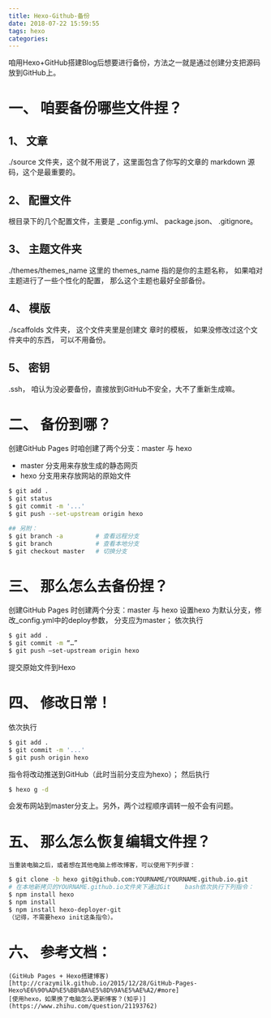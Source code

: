 ```yaml
---
title: Hexo-Github-备份
date: 2018-07-22 15:59:55
tags: hexo
categories: 
---
```



咱用Hexo+GitHub搭建Blog后想要进行备份，方法之一就是通过创建分支把源码放到GitHub上。

# 一、 咱要备份哪些文件捏？

## 1、 文章

./source 文件夹，这个就不用说了，这里面包含了你写的文章的 markdown 源码，这个是最重要的。
	
## 2、 配置文件

根目录下的几个配置文件，主要是 _config.yml、 package.json、 .gitignore。
<!-- more -->
	
## 3、 主题文件夹

./themes/themes_name 这里的 themes_name 指的是你的主题名称， 如果咱对主题进行了一些个性化的配置， 那么这个主题也最好全部备份。
	
## 4、 模版

./scaffolds 文件夹， 这个文件夹里是创建文	章时的模板， 如果没修改过这个文件夹中的东西， 可以不用备份。
	
## 5、 密钥

.ssh， 咱认为没必要备份，直接放到GitHub不安全，大不了重新生成嘛。

# 二、 备份到哪？

创建GitHub Pages 时咱创建了两个分支：master 与 hexo
- master 分支用来存放生成的静态网页
- hexo 分支用来存放网站的原始文件
		
```bash
$ git add .
$ git status
$ git commit -m '...'
$ git push --set-upstream origin hexo
```
	
```bash
## 另附：
$ git branch -a 		# 查看远程分支
$ git branch 			# 查看本地分支
$ git checkout master 	# 切换分支
```
	
	
# 三、 那么怎么去备份捏？

创建GitHub Pages 时创建两个分支：master 与 hexo
设置hexo 为默认分支，修改_config.yml中的deploy参数， 分支应为master；
依次执行
```bash
$ git add . 
$ git commit -m “…”
$ git push –set-upstream origin hexo
```
提交原始文件到Hexo

# 四、 修改日常！

依次执行
```bash
$ git add .
$ git commit -m '...'
$ git push origin hexo 
```
指令将改动推送到GitHub（此时当前分支应为hexo）；
然后执行
```bash
$ hexo g -d
```
会发布网站到master分支上。另外，两个过程顺序调转一般不会有问题。

# 五、 那么怎么恢复编辑文件捏？
	当重装电脑之后，或者想在其他电脑上修改博客，可以使用下列步骤：
	
```bash
$ git clone -b hexo git@github.com:YOURNAME/YOURNAME.github.io.git
# 在本地新拷贝的YOURNAME.github.io文件夹下通过Git 	bash依次执行下列指令：
$ npm install hexo
$ npm install
$ npm install hexo-deployer-git
（记得，不需要hexo init这条指令）。
```

# 六、 参考文档：
	(GitHub Pages + Hexo搭建博客)[http://crazymilk.github.io/2015/12/28/GitHub-Pages-Hexo%E6%90%AD%E5%BB%BA%E5%8D%9A%E5%AE%A2/#more]
	[使用hexo，如果换了电脑怎么更新博客？(知乎)](https://www.zhihu.com/question/21193762)

